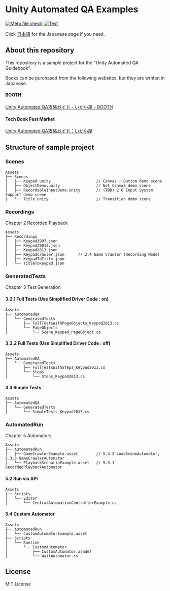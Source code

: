 # Unity Automated QA Examples

[![Meta file check](https://github.com/nowsprinting/UnityAutomatedQAExamples/actions/workflows/metacheck.yml/badge.svg)](https://github.com/nowsprinting/UnityAutomatedQAExamples/actions/workflows/metacheck.yml)
[![Test](https://github.com/nowsprinting/UnityAutomatedQAExamples/actions/workflows/test.yml/badge.svg)](https://github.com/nowsprinting/UnityAutomatedQAExamples/actions/workflows/test.yml)

Click [日本語](./README.md) for the Japanese page if you need.



## About this repository

This repository is a sample project for the "Unity Automated QA Guidebook".

Books can be purchased from the following websites, but they are written in Japanese.

#### BOOTH
[Unity Automated QA攻略ガイド - いか小屋 - BOOTH](https://ikagoya.booth.pm/items/3534629)

#### Tech Book Fest Market
[Unity Automated QA攻略ガイド：いか小屋](https://techbookfest.org/product/5755610421264384)



## Structure of sample project

### Scenes

```
Assets
├── Scenes
│   ├── Keypad.unity                    // Canvas + Button demo scene
│   ├── ObjectDemo.unity                // Not Canvas demo scene
│   ├── RecordableInputDemo.unity       // (TBD) 2.6 Input System Support demo scene
│   └── Title.unity                     // Transition demo scene
```

### Recordings

Chapter 2 Recorded Playback

```
Assets
├── Recordings
│   ├── Keypad1997.json
│   ├── Keypad20013.json
│   ├── Keypad2013.json
│   ├── KeypadCrawler.json      // 2.4 Game Crawler (Recording Mode)
│   ├── KeypadToTitle.json
│   └── TitleToKeypad.json
```

### GeneratedTests

Chapter 3 Test Generation

#### 3.2.1 Full Tests (Use Simplified Driver Code : on)

```
Assets
├── AutomatedQA
│   └── GeneratedTests
│       ├── FullTestsWithPageObjects_Keypad2013.cs
│       └── PageObjects
│           └── Scene_Keypad_PageObject.cs
```

#### 3.2.2 Full Tests (Use Simplified Driver Code : off)

```
Assets
├── AutomatedQA
│   └── GeneratedTests
│       ├── FullTestsWithSteps_Keypad2013.cs
│       └── Steps
│           └── Steps_Keypad2013.cs
```

#### 3.3 Simple Tests

```
Assets
├── AutomatedQA
│   └── GeneratedTests
│       └── SimpleTests_Keypad2013.cs
```

### AutomatedRun

Chapter 5 Automators

```
Assets
├── AutomatedRun
│   ├── GameCrawlerExample.asset        // 5.3.2 LoadSceneAutomator, 5.3.3 GameCrawlerAutomator
│   └── PlaybackScenarioExample.asset   // 5.3.1 RecordedPlaybackAutomator
```

#### 5.2 Run via API

```
Assets
├── Scripts
│   └── Editor
│       └── CentralAutomationControllerExample.cs
```

#### 5.4 Custom Automator

```
Assets
├── AutomatedRun
│   └── CustomAutomatorExample.asset
├── Scripts
│   └── Runtime
│       └── CustomAutomator
│           ├── CustomAutomator.asmdef
│           └── WaitAutomator.cs
```



## License

MIT License
